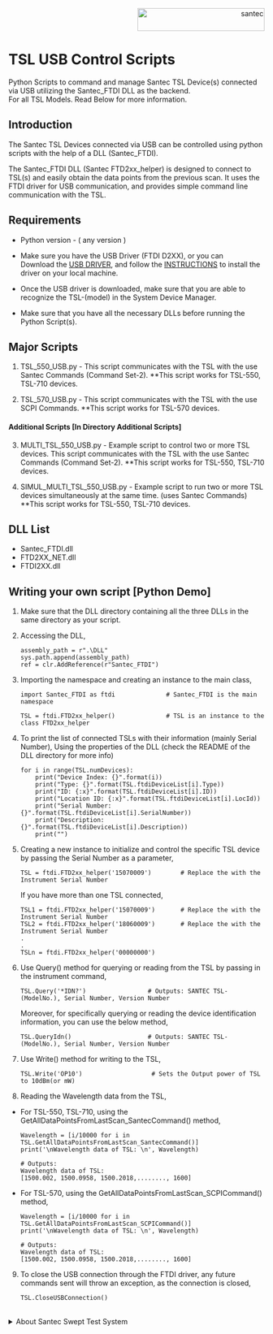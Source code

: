 <p align="right"> <a href="https://www.santec.com/jp/" target="_blank" rel="noreferrer"> <img src="https://www.santec.com/dcms_media/image/common_logo01.png" alt="santec" 
  width="250" height="45"/> </a> </p>


<h1>TSL USB Control Scripts</h1>

Python Scripts to command and manage Santec TSL Device(s) connected via USB utilizing the Santec_FTDI DLL as the backend. <br>
For all TSL Models. Read Below for more information.


<h2>Introduction</h2>

The Santec TSL Devices connected via USB can be controlled using python scripts with the help of a DLL (Santec_FTDI).

The Santec_FTDI DLL (Santec FTD2xx_helper) is designed to connect to TSL(s) and easily obtain the data points from the previous scan. It uses the FTDI driver for USB communication, and provides simple command line communication with the TSL.


<h2>Requirements</h2>

  - Python version - ( any version )

  - Make sure you have the USB Driver (FTDI D2XX), or you can<br>
    Download the [USB DRIVER](https://downloads.santec.com/files/downloadfile/6dbd36cd-a29e-4ca0-a894-8ba4e4fdf0c5), and follow the [INSTRUCTIONS](https://github.com/santec-corporation/TSL_USB_Control_Scripts/blob/ea5c7f016f391d65151b16d61111f892415adb49/DLL/USB_Driver_Installation.pdf) to install the driver on your local machine.

  - Once the USB driver is downloaded, make sure that you are able to recognize the TSL-(model) in the System Device Manager.

  - Make sure that you have all the necessary DLLs before running the Python Script(s).



<h2>Major Scripts</h2>

  1) TSL_550_USB.py  -  This script communicates with the TSL with the use Santec Commands (Command Set-2).
**This script works for TSL-550, TSL-710 devices.

  2) TSL_570_USB.py  -  This script communicates with the TSL with the use SCPI Commands.
**This script works for TSL-570 devices.

  #### Additional Scripts [In Directory Additional Scripts]
  
  3) MULTI_TSL_550_USB.py  -  Example script to control two or more TSL devices. This script communicates with the TSL with the use Santec Commands (Command Set-2).
**This script works for TSL-550, TSL-710 devices.

  4) SIMUL_MULTI_TSL_550_USB.py  -  Example script to run two or more TSL devices simultaneously at the same time. (uses Santec Commands)
**This script works for TSL-550, TSL-710 devices.


<h2>DLL List</h2>

  - Santec_FTDI.dll
  - FTD2XX_NET.dll
  - FTDI2XX.dll


<h2>Writing your own script [Python Demo]</h2>

1) Make sure that the DLL directory containing all the three DLLs in the same directory as your script.

2) Accessing the DLL,
    ```
    assembly_path = r".\DLL"                                                
    sys.path.append(assembly_path)
    ref = clr.AddReference(r"Santec_FTDI")
    ```

3) Importing the namespace and creating an instance to the main class,
    ```
    import Santec_FTDI as ftdi              # Santec_FTDI is the main namespace
    
    TSL = ftdi.FTD2xx_helper()              # TSL is an instance to the class FTD2xx_helper
    ```

4) To print the list of connected TSLs with their information (mainly Serial Number),
    Using the properties of the DLL (check the README of the DLL directory for more info)
    ```
    for i in range(TSL.numDevices):
        print("Device Index: {}".format(i))
        print("Type: {}".format(TSL.ftdiDeviceList[i].Type))
        print("ID: {:x}".format(TSL.ftdiDeviceList[i].ID))
        print("Location ID: {:x}".format(TSL.ftdiDeviceList[i].LocId))
        print("Serial Number: {}".format(TSL.ftdiDeviceList[i].SerialNumber))
        print("Description: {}".format(TSL.ftdiDeviceList[i].Description))
        print("")
    ```

5) Creating a new instance to initialize and control the specific TSL device by passing the Serial Number as a parameter,
    ```
    TSL = ftdi.FTD2xx_helper('15070009')        # Replace the with the Instrument Serial Number
    ```
    If you have more than one TSL connected,
    ```
    TSL1 = ftdi.FTD2xx_helper('15070009')       # Replace the with the Instrument Serial Number
    TSL2 = ftdi.FTD2xx_helper('18060009')       # Replace the with the Instrument Serial Number
    .
    .
    TSLn = ftdi.FTD2xx_helper('00000000')
    ```

6) Use Query() method for querying or reading from the TSL by passing in the instrument command,
    ```
    TSL.Query('*IDN?')                 # Outputs: SANTEC TSL-(ModelNo.), Serial Number, Version Number
    ```
    
    Moreover, for specifically querying or reading the device identification information, you can use the below method,
    ```
    TSL.QueryIdn()                     # Outputs: SANTEC TSL-(ModelNo.), Serial Number, Version Number
    ```

7) Use Write() method for writing to the TSL,
    ```
    TSL.Write('OP10')                   # Sets the Output power of TSL to 10dBm(or mW)
    ```

8) Reading the Wavelength data from the TSL, <br>

 - For TSL-550, TSL-710, using the GetAllDataPointsFromLastScan_SantecCommand() method,
    ```
    Wavelength = [i/10000 for i in TSL.GetAllDataPointsFromLastScan_SantecCommand()]          
    print('\nWavelength data of TSL: \n', Wavelength)
    
    # Outputs: 
   Wavelength data of TSL:
   [1500.002, 1500.0958, 1500.2018,........, 1600]
    ```
- For TSL-570, using the GetAllDataPointsFromLastScan_SCPICommand() method,
    ```
    Wavelength = [i/10000 for i in TSL.GetAllDataPointsFromLastScan_SCPICommand()]          
    print('\nWavelength data of TSL: \n', Wavelength)
    
    # Outputs: 
  Wavelength data of TSL:
  [1500.002, 1500.0958, 1500.2018,........, 1600]
    ```
  
9) To close the USB connection through the FTDI driver, any future commands sent will throw an exception, as the connection is closed,
    ```
    TSL.CloseUSBConnection()
    ```
   
<br>
<details>
<summary>About Santec Swept Test System</summary>

### What is STS IL PDL ?
The Swept Test System is the photonic solution by santec Corp. to perform Wavelength 
Dependent Loss characterization of passive optical devices.
It consists of:
- A light source: santec’s Tunable Semiconductor Laser (TSL);
- A power meter: santec’s Multi-port Power Meter (MPM);
   

### For more information on Swept Test System [CLICK HERE](https://inst.santec.com/products/componenttesting/sts)
</details>

